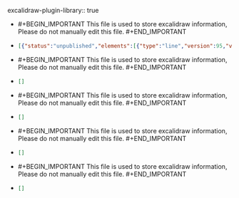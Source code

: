 excalidraw-plugin-library:: true

- #+BEGIN_IMPORTANT
  This file is used to store excalidraw information, Please do not manually edit this file.
  #+END_IMPORTANT
- ```json
  [{"status":"unpublished","elements":[{"type":"line","version":95,"versionNonce":1910437403,"isDeleted":false,"id":"bynTxS0YIF03vfaIUuisp","fillStyle":"solid","strokeWidth":2,"strokeStyle":"solid","roughness":2,"opacity":100,"angle":0,"x":687.2000122070312,"y":220.8000030517578,"strokeColor":"#2f9e44","backgroundColor":"transparent","width":234.4000244140625,"height":60.00001525878906,"seed":1974281339,"groupIds":[],"frameId":null,"roundness":{"type":2},"boundElements":[],"updated":1718851116833,"link":null,"locked":false,"startBinding":null,"endBinding":null,"lastCommittedPoint":null,"startArrowhead":null,"endArrowhead":null,"points":[[0,0],[56,60.00001525878906],[234.4000244140625,5.600006103515625]]}],"id":"yYGlvsz7KwlX-HyJCT-AC","created":1718851127811}]
  ```
- #+BEGIN_IMPORTANT
  This file is used to store excalidraw information, Please do not manually edit this file.
  #+END_IMPORTANT
- ```json
  []
  ```
- #+BEGIN_IMPORTANT
  This file is used to store excalidraw information, Please do not manually edit this file.
  #+END_IMPORTANT
- ```json
  []
  ```
- #+BEGIN_IMPORTANT
  This file is used to store excalidraw information, Please do not manually edit this file.
  #+END_IMPORTANT
- ```json
  []
  ```
- #+BEGIN_IMPORTANT
  This file is used to store excalidraw information, Please do not manually edit this file.
  #+END_IMPORTANT
- ```json
  []
  ```